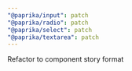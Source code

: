 ```yaml
---
"@paprika/input": patch
"@paprika/radio": patch
"@paprika/select": patch
"@paprika/textarea": patch
---
```


Refactor to component story format
